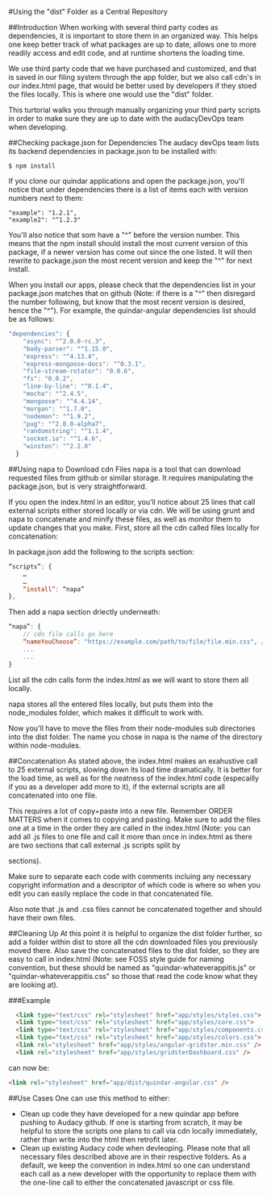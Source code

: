 #Using the "dist" Folder as a Central Repository

##Introduction
When working with several third party codes as dependencies, it is important to store them in an organized way. This helps one keep better track of what packages are up to date, allows one to more readily access and edit code, and at runtime shortens the loading time.

We use third party code that we have purchased and customized, and that is saved in our filing system through the app folder, but we also call cdn's in our index.html page, that would be better used by developers if they stoed the files locally. This is where one would use the "dist" folder.

This turtorial walks you through manually organizing your third party scripts in order to make sure they are up to date with the audacyDevOps team when developing.

##Checking package.json for Dependencies
The audacy devOps team lists its backend dependencies in package.json to be installed with:
```
$ npm install
```
If you clone our quindar applications and open the package.json, you'll notice that under dependencies there is a list of items each with version numbers next to them:
```
"example": "1.2.1",
"example2": "^1.2.3"
```
You'll also notice that som have a "^" before the version number. This means that the npm install should install the most current version of this package, if a newer version has come out since the one listed. It will then rewrite to package.json the most recent version and keep the "^" for next install.

When you install our apps, please check that the dependencies list in your package.json matches that on github (Note: if there is a "^" then disregard the number following, but know that the most recent version is desired, hence the "^"). For example, the quindar-angular dependencies list should be as follows:
```javascript
"dependencies": {
    "async": "^2.0.0-rc.3",
    "body-parser": "^1.15.0",
    "express": "^4.13.4",
    "express-mongoose-docs": "^0.3.1",
    "file-stream-rotator": "0.0.6",
    "fs": "0.0.2",
    "line-by-line": "^0.1.4",
    "mocha": "^2.4.5",
    "mongoose": "^4.4.14",
    "morgan": "^1.7.0",
    "nodemon": "^1.9.2",
    "pug": "^2.0.0-alpha7",
    "randomstring": "^1.1.4",
    "socket.io": "^1.4.6",
    "winston": "^2.2.0"
  }
```
##Using napa to Download cdn Files
napa is a tool that can download requested files from github or similar storage. It requires manipulating the package.json, but is very straightforward.

If you open the index.html in an editor, you’ll notice about 25 lines that call external scripts either stored locally or via cdn. We will be using grunt and napa to concatenate and minify these files, as well as monitor them to update changes that you make. First, store all the cdn called files locally for concatenation:

In package.json add the following to the scripts section:
```javascript
“scripts”: {
    …
    …
    “install”: “napa”
},
```
Then add a napa section driectly underneath:
```javascript
“napa”: {
    // cdn file calls go here
    “nameYouChoose”: "https://example.com/path/to/file/file.min.css", //make sure to choose descriptive names like bootstrap-css
    ...
    ...
}
```
List all the cdn calls form the index.html as we will want to store them all locally.

napa stores all the entered files locally, but puts them into the node_modules folder, which makes it difficult to work with.

Now you'll have to move the files from their node-modules sub directories into the dist folder. The name you chose in napa is the name of the directory within node-modules.

##Concatenation
As stated above, the index.html makes an exahustive call to 25 external scripts, slowing down its load time dramatically. It is better for the load time, as well as for the neatness of the index.html code (especailly if you as a developer add more to it), if the external scripts are all concatenated into one file.

This requires a lot of copy+paste into a new file. Remember ORDER MATTERS when it comes to copying and pasting. Make sure to add the files one at a time in the order they are called in the index.html (Note: you can add all .js files to one file and call it more than once in index.html as there are two sections that call external .js scripts split by <div> sections).

Make sure to separate each code with comments incluing any necessary copyright information and a descriptor of which code is where so when you edit you can easily replace the code in that concatenated file.

Also note that .js and .css files cannot be concatenated together and should have their own files.

##Cleaning Up
At this point it is helpful to organize the dist folder further, so add a folder within dist to store all the cdn downloaded files you previously moved there. Also save the concatenated files to the dist folder, so they are easy to call in index.html (Note: see FOSS style guide for naming convention, but these should be named as "quindar-whateverappitis.js" or "quindar-whateverappitis.css" so those that read the code know what they are looking at).

###Example
```html
  <link type="text/css" rel="stylesheet" href="app/styles/styles.css">
  <link type="text/css" rel="stylesheet" href="app/styles/core.css">
  <link type="text/css" rel="stylesheet" href="app/styles/components.css">
  <link type="text/css" rel="stylesheet" href="app/styles/colors.css">
  <link rel="stylesheet" href="app/styles/angular-gridster.min.css" />
  <link rel="stylesheet" href="app/styles/gridsterDashboard.css" />
```
can now be:
```html
<link rel="stylesheet" href="app/dist/quindar-angular.css" />
```
##Use Cases
One can use this method to either:
- Clean up code they have developed for a new quindar app before pushing to Audacy github. If one is starting from scratch, it may be helpful to store the scripts one plans to call via cdn locally immediately, rather than write into the html then retrofit later.
- Clean up existing Audacy code when devleoping. Please note that all necessary files described above are in their respective folders. As a default, we keep the convention in index.html so one can understand each call as a new developer with the opportunity to replace them with the one-line call to either the concatenated javascript or css file.
